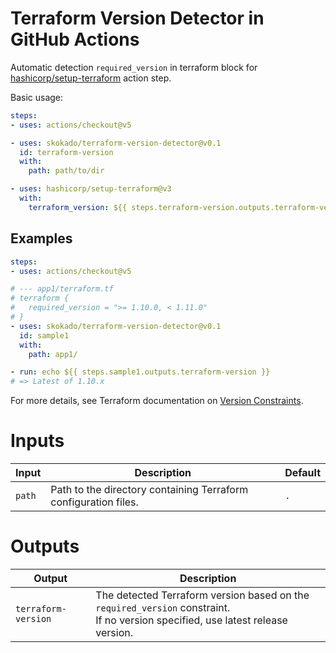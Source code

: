 # Terraform Version Detector in GitHub Actions

Automatic detection `required_version` in terraform block for [hashicorp/setup-terraform](https://github.com/hashicorp/setup-terraform) action step.

Basic usage:

```yaml
steps:
- uses: actions/checkout@v5

- uses: skokado/terraform-version-detector@v0.1
  id: terraform-version
  with:
    path: path/to/dir

- uses: hashicorp/setup-terraform@v3
  with:
    terraform_version: ${{ steps.terraform-version.outputs.terraform-version }}
```

## Examples

```yaml
steps:
- uses: actions/checkout@v5

# --- app1/terraform.tf
# terraform {
#   required_version = ">= 1.10.0, < 1.11.0"
# }
- uses: skokado/terraform-version-detector@v0.1
  id: sample1
  with:
    path: app1/

- run: echo ${{ steps.sample1.outputs.terraform-version }}
# => Latest of 1.10.x 
```

For more details, see Terraform documentation on [Version Constraints](https://developer.hashicorp.com/terraform/language/versions#version-constraints).

# Inputs

| Input | Description | Default |
|-------|-------------|---------|
| `path`  | Path to the directory containing Terraform configuration files. | `.` |

# Outputs

| Output | Description |
|--------|-------------|
| `terraform-version` | The detected Terraform version based on the `required_version` constraint.<br>If no version specified, use latest  release version. |
